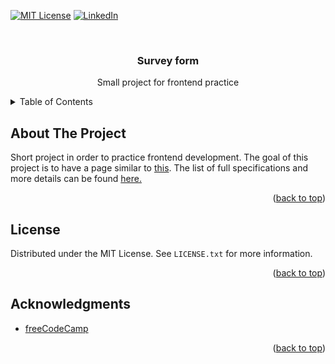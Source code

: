 <!-- PROJECT SHIELDS -->
[![MIT License][license-shield]][license-url]
[![LinkedIn][linkedin-shield]][linkedin-url]


<!-- PROJECT HEAD -->
<br />
<div align="center">
  <h3 align="center"> Survey form</h3>

  <p align="center">
    Small project for frontend practice
    <br />
  </p>
</div>


<!-- TABLE OF CONTENTS -->
<details>
  <summary>Table of Contents</summary>
  <ol>
    <li><a href="#about-the-project">About The Project</a></li>
    <li><a href="#license">License</a></li>
    <li><a href="#acknowledgments">Acknowledgments</a></li>
  </ol>
</details>



<!-- ABOUT THE PROJECT -->
## About The Project

Short project in order to practice frontend development. The goal of this project is to have a page similar to <a href="#project-reference">this</a>. The list of full specifications and more details can be found <a href="#project-details"> here.</a>

<p align="right">(<a href="#readme-top">back to top</a>)</p>



<!-- LICENSE -->
## License

Distributed under the MIT License. See `LICENSE.txt` for more information.

<p align="right">(<a href="#readme-top">back to top</a>)</p>


<!-- ACKNOWLEDGMENTS -->
## Acknowledgments

* [freeCodeCamp](https://www.freecodecamp.org/learn)

<p align="right">(<a href="#readme-top">back to top</a>)</p>



<!-- MARKDOWN LINKS & IMAGES -->
<!-- https://www.markdownguide.org/basic-syntax/#reference-style-links -->
[license-shield]: https://img.shields.io/github/license/othneildrew/Best-README-Template.svg?style=for-the-badge
[license-url]: https://github.com/hateganfloringeorge/survey-form/blob/main/LICENSE
[linkedin-shield]: https://img.shields.io/badge/-LinkedIn-black.svg?style=for-the-badge&logo=linkedin&colorB=555
[linkedin-url]: https://www.linkedin.com/in/florin-george-hategan/
[project-reference]: https://survey-form.freecodecamp.rocks/
[project-details]: https://www.freecodecamp.org/learn/2022/responsive-web-design/build-a-survey-form-project/build-a-survey-form
